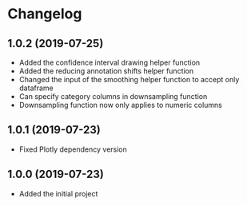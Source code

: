 # Changelog

## 1.0.2 (2019-07-25)

* Added the confidence interval drawing helper function
* Added the reducing annotation shifts helper function
* Changed the input of the smoothing helper function to accept only dataframe
* Can specify category columns in downsampling function
* Downsampling function now only applies to numeric columns

## 1.0.1 (2019-07-23)

* Fixed Plotly dependency version

## 1.0.0 (2019-07-23)

* Added the initial project
